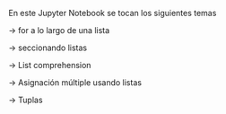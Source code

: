 En este Jupyter Notebook se tocan los siguientes temas

-> for a lo largo de una lista

-> seccionando listas

-> List comprehension

-> Asignación múltiple usando listas

-> Tuplas
